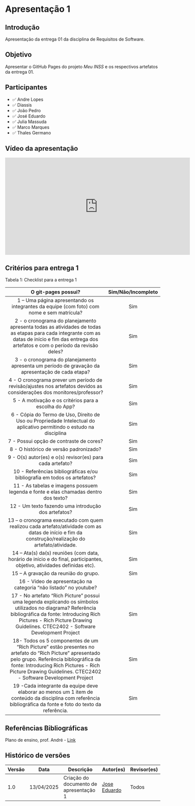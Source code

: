 # Apresentação 1

## Introdução 

Apresentação da entrega 01 da disciplina de Requisitos de Software. 

## Objetivo 

Apresentar o GitHub Pages do projeto *Meu INSS* e os respectivos artefatos da entrega 01. 

## Participantes 

- ✅ Andre Lopes
- ✅ Diassis
- ✅ João Pedro
- ✅ José Eduardo
- ✅ Julia Massuda
- ✅ Marco Marques
- ✅ Thales Germano


## Vídeo da apresentação

<iframe width="600" height="315" 
        src="https://www.youtube.com/embed/tfjMnIj6mvo?start=164" 
        title="YouTube video player" 
        frameborder="0" 
        allow="accelerometer; autoplay; clipboard-write; encrypted-media; gyroscope; picture-in-picture; web-share" 
        referrerpolicy="strict-origin-when-cross-origin" 
        allowfullscreen>
</iframe>



## Critérios para entrega 1


Tabela 1: Checklist para a entrega 1


|                                                                                                                      O git-pages possui?                                                                                                                      | Sim/Não/Incompleto | 
| :-----------------------------------------------------------------------------------------------------------------------------------------------------------------------------------------------------------------------------------------------------------: | :----------------: |
|                                                                                   1 – Uma página apresentando os integrantes da equipe (com foto) com nome e sem matrícula?                                                                                   |        Sim         |                                 
|                                2 - o cronograma do planejamento apresenta todas as atividades de todas as etapas para cada integrante com as datas de início e fim das entrega dos artefatos e com o período da revisão deles?                                |           Sim      
|                                                                               3 - o cronograma do planejamento apresenta um período de gravação da apresentação de cada etapa?                                                                                |  Sim           
|                                                                4 - O cronograma prever um período de revisão/ajustes nos artefatos devidos as considerações dos monitores/professor?                                                                     |     Sim         
|                                                                                                     5 - A motivação e os critérios para a escolha do App?                                                                                                     |   Sim               
|                                                                     6 - Cópia do Termo de Uso, Direito de Uso ou Propriedade Intelectual do aplicativo permitindo o estudo na disciplina                                                                      |           Sim 
|                                                                                                            7 - Possui opção de contraste de cores?                                                                                                            |      Sim             
|                                                                                                            8 - O histórico de versão padronizado?                                                                                                             |     Sim                
|                                                                                                   9 - O(s) autor(es) e o(s) revisor(es) para cada artefato?                                                                                                   |          Sim         
|                                                                                           10 - Referências bibliográficas e/ou bibliografia em todos os artefatos?                                                                                            |    Sim                 
|                                                                                      11 - As tabelas e imagens possuem legenda e fonte e elas chamadas dentro dos texto?                                                                                      |  Sim    
|                                                                                                      12 - Um texto fazendo uma introdução dos artefatos?                                                                                                      |      Sim         
|                                                      13 – o cronograma executado com quem realizou cada artefato/atividade com as datas de início e fim da construção/realização do artefato/atividade.                                                       |           Sim       
|                                                                    14 – Ata(s) da(s) reuniões (com data, horário de início e do final, participantes, objetivo, atividades definidas etc).                                                                    |         Sim          
|                                                                                                             15 – A gravação da reunião do grupo.                                                                                                              |       Sim   
|                                                                                               16 - Vídeo de apresentação na categoria “não listado” no youtube?                                                                                               |                  
|           17 - No artefato “Rich Picture” possui uma legenda explicando os símbolos utilizados no diagrama? Referência bibliográfica da fonte: Introducing Rich Pictures - Rich Picture Drawing Guidelines. CTEC2402 - Software Development Project           |             Sim        
| 18- Todos os 5 componentes de um “Rich Picture” estão presentes no artefato do “Rich Picture” apresentado pelo grupo. Referência bibliográfica da fonte: Introducing Rich Pictures - Rich Picture Drawing Guidelines. CTEC2402 - Software Development Project |             Sim      
|                                                 19 -Cada integrante da equipe deve elaborar ao menos um 1 item de conteúdo da disciplina com referência bibliográfica da fonte e foto do texto da referência.                                                 |            Sim       


## Referências Bibliográficas 

Plano de ensino, prof. André - [Link](https://aprender3.unb.br/pluginfile.php/3106711/mod_resource/content/55/Lista%20de%20Verifificac%CC%A7a%CC%83o%20-%20Plano_de_Ensino%20RE%20012025%20Turma%2003%20v1.pdf)


## Histórico de versões
Versão |   Data  | Descrição | Autor(es) | Revisor(es)
------ | ---- | ------ | ---------- | ----------
1.0 | 13/04/2025 | Criação do documento de apresentação 1 | [Jose Eduardo](https://github.com/jevprado) | Todos | 